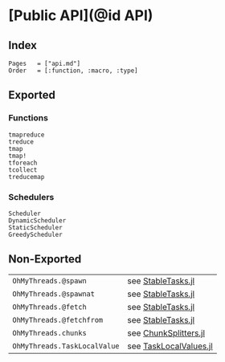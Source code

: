 # [Public API](@id API)

## Index

```@index
Pages   = ["api.md"]
Order   = [:function, :macro, :type]
```

## Exported

### Functions

```@docs
tmapreduce
treduce
tmap
tmap!
tforeach
tcollect
treducemap
```

### Schedulers

```@docs
Scheduler
DynamicScheduler
StaticScheduler
GreedyScheduler
```

## Non-Exported

|                        |                                                                     |
|------------------------|---------------------------------------------------------------------|
| `OhMyThreads.@spawn`   | see [StableTasks.jl](https://github.com/JuliaFolds2/StableTasks.jl) |
| `OhMyThreads.@spawnat` | see [StableTasks.jl](https://github.com/JuliaFolds2/StableTasks.jl) |
| `OhMyThreads.@fetch`   | see [StableTasks.jl](https://github.com/JuliaFolds2/StableTasks.jl) |
| `OhMyThreads.@fetchfrom` | see [StableTasks.jl](https://github.com/JuliaFolds2/StableTasks.jl) |
| `OhMyThreads.chunks`   | see [ChunkSplitters.jl](https://juliafolds2.github.io/ChunkSplitters.jl/dev/references/#ChunkSplitters.chunks) |
| `OhMyThreads.TaskLocalValue`   | see [TaskLocalValues.jl](https://github.com/vchuravy/TaskLocalValues.jl) |
